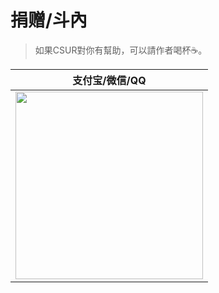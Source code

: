 # 捐赠/斗內

> 如果CSUR對你有幫助，可以請作者喝杯☕️。

| 支付宝/微信/QQ  |
| :------------: |
| <img src="https://i.loli.net/2019/12/20/5ZBuakxyinLsz42.jpg" width="300"/>  |

